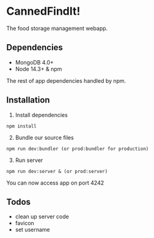 CannedFindIt!
===
The food storage management webapp.

Dependencies
---
- MongoDB 4.0+
- Node 14.3+ & npm

The rest of app dependencies handled by npm.

Installation
---
1. Install dependencies
```
npm install
```

2. Bundle our source files
```
npm run dev:bundler (or prod:bundler for production)
```

3. Run server
```
npm run dev:server & (or prod:server)
```
You can now access app on port 4242

Todos
---
- clean up server code
- favicon
- set username